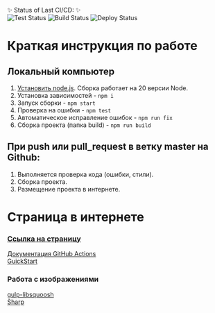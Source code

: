 ✨ Status of Last CI/CD: ✨ <br>
![Test Status](https://github.com/lgmarch/mzta-front/workflows/build/badge.svg?branch=master)
![Build Status](https://github.com/lgmarch/mzta-front/workflows/build/badge.svg?branch=master)
![Deploy Status](https://github.com/lgmarch/mzta-front/workflows/build/badge.svg?branch=master)

# Краткая инструкция по работе

## Локальный компьютер
1. [Установить node.js](https://nodejs.org/download/release/latest-v16.x/). Сборка работает на 20 версии Node.
2. Установка зависимостей - `npm i`
3. Запуск сборки - `npm start`
4. Проверка на ошибки - `npm test`
5. Автоматическое исправление ошибок - `npm run fix`
6. Сборка проекта (папка build) - `npm run build`

## При push или pull_request в ветку master на Github:
1. Выполняется проверка кода (ошибки, стили).
2. Сборка проекта.
3. Размещение проекта в интернете.

# Страница в интернете
### [Ссылка на страницу](https://lgmarch.github.io/mzta-front/)

[Документация GitHub Actions](https://docs.github.com/ru/actions)<br>
[GuickStart](https://docs.github.com/ru/actions/writing-workflows/quickstart)<br>

### Работа с изображениями
[gulp-libsquoosh](https://www.npmjs.com/package/gulp-libsquoosh)<br>
[Sharp](https://www.npmjs.com/package/sharp)
